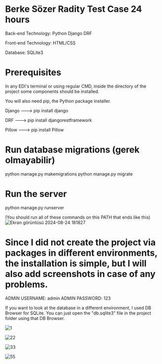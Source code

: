 # Berke Sözer Radity Test Case 24 hours


Back-end Technology: Python Django DRF

Front-end Technology: HTML/CSS

Database: SQLite3

# Prerequisites

In any EDI's terminal or using regular CMD, inside the directory of the project some components should be installed.

You will also need pip, the Python package installer. 

Django ---> pip install django

DRF ---> pip install djangorestframework

Pillow ---> pip install Pillow


# Run database migrations (gerek olmayabilir)
python manage.py makemigrations
python manage.py migrate

# Run the server
python manage.py runserver

(You should run all of these commands on this PATH that ends like this)
![Ekran görüntüsü 2024-08-24 181827](https://github.com/user-attachments/assets/34bfdf40-71fe-423f-ab41-f9033b1f27ec)

# Since I did not create the project via packages in different environments, the installation is simple, but I will also add screenshots in case of any problems.

ADMIN USERNAME: admin
ADMIN PASSWORD: 123

If you want to look at the database in a different environment, I used DB Browser for SQLite. You can just open the "db.sqlite3" file in the project folder using that DB Browser.

![1](https://github.com/user-attachments/assets/ab58a5d1-8e73-4cd9-817d-6b28dfd9f377)

![22](https://github.com/user-attachments/assets/4f8d7a06-3c3f-4f52-8498-22e9e8ad5fe7)

![33](https://github.com/user-attachments/assets/6f802361-3cb6-4c70-a266-79eb92ab5857)

![55](https://github.com/user-attachments/assets/d0d23810-7999-434e-8d58-1da7869ab7a6)

